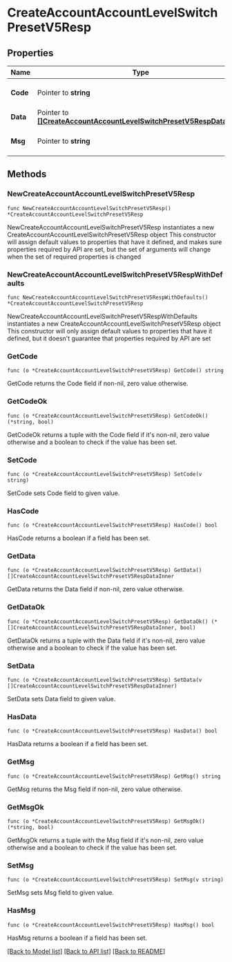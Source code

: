 # CreateAccountAccountLevelSwitchPresetV5Resp

## Properties

Name | Type | Description | Notes
------------ | ------------- | ------------- | -------------
**Code** | Pointer to **string** |  | [optional] [default to ""]
**Data** | Pointer to [**[]CreateAccountAccountLevelSwitchPresetV5RespDataInner**](CreateAccountAccountLevelSwitchPresetV5RespDataInner.md) |  | [optional] 
**Msg** | Pointer to **string** |  | [optional] [default to ""]

## Methods

### NewCreateAccountAccountLevelSwitchPresetV5Resp

`func NewCreateAccountAccountLevelSwitchPresetV5Resp() *CreateAccountAccountLevelSwitchPresetV5Resp`

NewCreateAccountAccountLevelSwitchPresetV5Resp instantiates a new CreateAccountAccountLevelSwitchPresetV5Resp object
This constructor will assign default values to properties that have it defined,
and makes sure properties required by API are set, but the set of arguments
will change when the set of required properties is changed

### NewCreateAccountAccountLevelSwitchPresetV5RespWithDefaults

`func NewCreateAccountAccountLevelSwitchPresetV5RespWithDefaults() *CreateAccountAccountLevelSwitchPresetV5Resp`

NewCreateAccountAccountLevelSwitchPresetV5RespWithDefaults instantiates a new CreateAccountAccountLevelSwitchPresetV5Resp object
This constructor will only assign default values to properties that have it defined,
but it doesn't guarantee that properties required by API are set

### GetCode

`func (o *CreateAccountAccountLevelSwitchPresetV5Resp) GetCode() string`

GetCode returns the Code field if non-nil, zero value otherwise.

### GetCodeOk

`func (o *CreateAccountAccountLevelSwitchPresetV5Resp) GetCodeOk() (*string, bool)`

GetCodeOk returns a tuple with the Code field if it's non-nil, zero value otherwise
and a boolean to check if the value has been set.

### SetCode

`func (o *CreateAccountAccountLevelSwitchPresetV5Resp) SetCode(v string)`

SetCode sets Code field to given value.

### HasCode

`func (o *CreateAccountAccountLevelSwitchPresetV5Resp) HasCode() bool`

HasCode returns a boolean if a field has been set.

### GetData

`func (o *CreateAccountAccountLevelSwitchPresetV5Resp) GetData() []CreateAccountAccountLevelSwitchPresetV5RespDataInner`

GetData returns the Data field if non-nil, zero value otherwise.

### GetDataOk

`func (o *CreateAccountAccountLevelSwitchPresetV5Resp) GetDataOk() (*[]CreateAccountAccountLevelSwitchPresetV5RespDataInner, bool)`

GetDataOk returns a tuple with the Data field if it's non-nil, zero value otherwise
and a boolean to check if the value has been set.

### SetData

`func (o *CreateAccountAccountLevelSwitchPresetV5Resp) SetData(v []CreateAccountAccountLevelSwitchPresetV5RespDataInner)`

SetData sets Data field to given value.

### HasData

`func (o *CreateAccountAccountLevelSwitchPresetV5Resp) HasData() bool`

HasData returns a boolean if a field has been set.

### GetMsg

`func (o *CreateAccountAccountLevelSwitchPresetV5Resp) GetMsg() string`

GetMsg returns the Msg field if non-nil, zero value otherwise.

### GetMsgOk

`func (o *CreateAccountAccountLevelSwitchPresetV5Resp) GetMsgOk() (*string, bool)`

GetMsgOk returns a tuple with the Msg field if it's non-nil, zero value otherwise
and a boolean to check if the value has been set.

### SetMsg

`func (o *CreateAccountAccountLevelSwitchPresetV5Resp) SetMsg(v string)`

SetMsg sets Msg field to given value.

### HasMsg

`func (o *CreateAccountAccountLevelSwitchPresetV5Resp) HasMsg() bool`

HasMsg returns a boolean if a field has been set.


[[Back to Model list]](../README.md#documentation-for-models) [[Back to API list]](../README.md#documentation-for-api-endpoints) [[Back to README]](../README.md)


